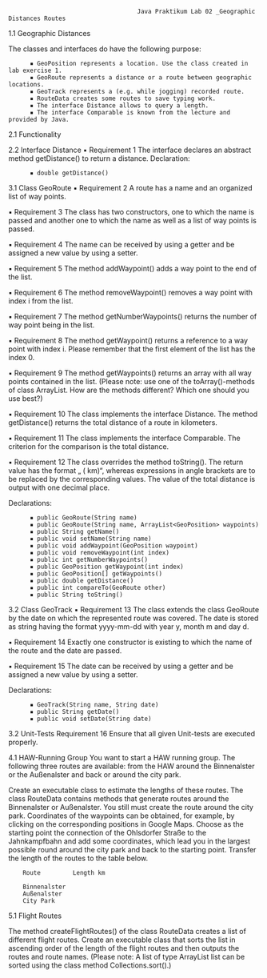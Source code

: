                                         Java Praktikum Lab 02 _Geographic Distances Routes

1.1 Geographic Distances

The classes and interfaces do have the following purpose:

          ▪ GeoPosition represents a location. Use the class created in lab exercise 1.
          ▪ GeoRoute represents a distance or a route between geographic locations.
          ▪ GeoTrack represents a (e.g. while jogging) recorded route.
          ▪ RouteData creates some routes to save typing work.
          ▪ The interface Distance allows to query a length.
          ▪ The interface Comparable is known from the lecture and provided by Java.

2.1 Functionality

2.2 Interface Distance
▪ Requirement 1 The interface declares an abstract method getDistance() to return a distance.
Declaration:

          ▪ double getDistance()

3.1 Class GeoRoute
▪ Requirement 2 A route has a name and an organized list of way points.

▪ Requirement 3 The class has two constructors, one to which the name is passed and another one to which the name as well as a list of way points is passed.

▪ Requirement 4 The name can be received by using a getter and be assigned a new value by using a setter.

▪ Requirement 5 The method addWaypoint() adds a way point to the end of the list.

▪ Requirement 6 The method removeWaypoint() removes a way point with index i from the list.

▪ Requirement 7 The method getNumberWaypoints() returns the number of way point being in the list.

▪ Requirement 8 The method getWaypoint() returns a reference to a way point with index i. Please remember that the first element of the list has the index 0.

▪ Requirement 9 The method getWaypoints() returns an array with all way points contained in the list. (Please note: use one of the toArray()-methods of class ArrayList. How are the methods different? Which one should you use best?)

▪ Requirement 10 The class implements the interface Distance. The method getDistance() returns the total distance of a route in kilometers.

▪ Requirement 11 The class implements the interface Comparable<GeoRoute>. The criterion for the comparison is the total distance.
  
▪ Requirement 12 The class overrides the method toString(). The return value has the format „<Name> (<Gesamtstrecke> km)“, whereas expressions in angle brackets are to be replaced by the corresponding values. The value of the total distance is output with one decimal place.
  
  Declarations:
  
          ▪ public GeoRoute(String name)
          ▪ public GeoRoute(String name, ArrayList<GeoPosition> waypoints)
          ▪ public String getName()
          ▪ public void setName(String name)
          ▪ public void addWaypoint(GeoPosition waypoint)
          ▪ public void removeWaypoint(int index)
          ▪ public int getNumberWaypoints()
          ▪ public GeoPosition getWaypoint(int index)
          ▪ public GeoPosition[] getWaypoints()
          ▪ public double getDistance()
          ▪ public int compareTo(GeoRoute other)
          ▪ public String toString()
  
  
  3.2 Class GeoTrack
▪ Requirement 13 The class extends the class GeoRoute by the date on which the represented route was covered. The date is stored as string having the format yyyy-mm-dd with year y, month m and day d.

▪ Requirement 14 Exactly one constructor is existing to which the name of the route and the date are passed.

▪ Requirement 15 The date can be received by using a getter and be assigned a new value by using a setter.

  Declarations:

          ▪ GeoTrack(String name, String date)
          ▪ public String getDate()
          ▪ public void setDate(String date)

3.2 Unit-Tests
Requirement 16 Ensure that all given Unit-tests are executed properly.

4.1 HAW-Running Group
You want to start a HAW running group. The following three routes are available: from the HAW around the Binnenalster or the Außenalster and back or around the city park.

Create an executable class to estimate the lengths of these routes. The class RouteData contains methods that generate routes around the Binnenalster or Außenalster. You still must create the route around the city park. Coordinates of the waypoints can be obtained, for example, by clicking on the corresponding positions in Google Maps. Choose as the starting point the connection of the Ohlsdorfer Straße to the Jahnkampfbahn and add some coordinates, which lead you in the largest possible round around the city park and back to the starting point. Transfer the length of the routes to the table below.

        Route         Length km 

        Binnenalster
        Außenalster
        City Park


5.1 Flight Routes

The method createFlightRoutes() of the class RouteData creates a list of different flight routes. Create an executable class that sorts the list in ascending order of the length of the flight routes and then outputs the routes and route names. (Please note: A list of type ArrayList list can be sorted using the class method Collections.sort().)
